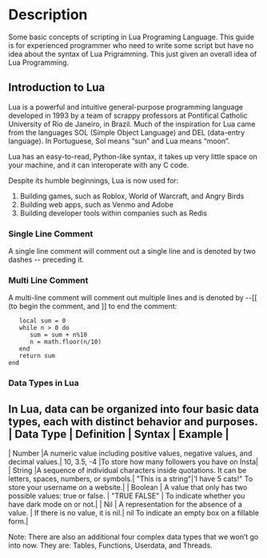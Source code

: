 # Description
Some basic concepts of scripting in Lua Programing Language.
This guide is for experienced programmer who need to write some script but have no idea about the syntax of Lua Prigramming.
This just given an overall idea of Lua Programming.


## Introduction to Lua
Lua is a powerful and intuitive general-purpose programming language developed in 1993 by a team of scrappy professors at Pontifical Catholic University of Rio de Janeiro, in Brazil. Much of the inspiration for Lua came from the languages SOL (Simple Object Language) and DEL (data-entry language). In Portuguese, Sol means “sun” and Lua means “moon”.

Lua has an easy-to-read, Python-like syntax, it takes up very little space on your machine, and it can interoperate with any C code.

Despite its humble beginnings, Lua is now used for:
1. Building games, such as Roblox, World of Warcraft, and Angry Birds
2. Building web apps, such as Venmo and Adobe
3. Building developer tools within companies such as Redis

### Single Line Comment
A single line comment will comment out a single line and is denoted by two dashes -- preceding it.

### Multi Line Comment
A multi-line comment will comment out multiple lines and is denoted by --[[ (to begin the comment, and ]] to end the comment:
  ``` function sumdigits(n) 
     local sum = 0
     while n > 0 do
        sum = sum + n%10
        n = math.floor(n/10)
     end
     return sum
  end
```
### Data Types in Lua
In Lua, data can be organized into four basic data types, each with distinct behavior and purposes.
| Data Type	    | Definition    |	Syntax    |  Example  |
---------------------------------------------------------
| Number	  |A numeric value including positive values, negative values, and decimal values.|	10, 3.5, -4	|To store how many followers you have on Insta|
| String	  |A sequence of individual characters inside quotations. It can be letters, spaces, numbers, or symbols.|	"This is a string"|'I have 5 cats!"	To store your username on a website.|
| Boolean	  | A value that only has two possible values: true or false.	| "TRUE FALSE"  |	To indicate whether you have dark mode on or not.|
| Nil	      | A representation for the absence of a value. |  If there is no value, it is nil.|	nil	To indicate an empty box on a fillable form.|



Note: There are also an additional four complex data types that we won’t go into now. They are: Tables, Functions, Userdata, and Threads.

